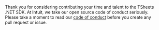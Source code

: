 Thank you for considering contributing your time and talent to the TSheets .NET SDK.
At Intuit, we take our open source code of conduct seriously. Please take a moment to read our [code of conduct](https://opensource.intuit.com/#coc) before you create any pull request or issue.